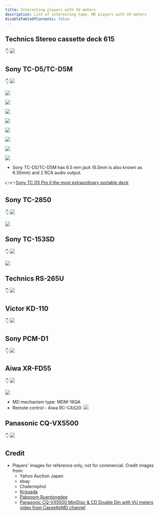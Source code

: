```yaml
---
title: Interesting players with VU meters
description: List of interesting tape, MD players with VU meters
disableTableOfContents: false
---
```


##  Technics Stereo cassette deck 615
👇
![](images/interesting-players-with-vu-meters/technics-stereo-cassette-deck-615-01.png)

## Sony TC-D5/TC-D5M
👇
![](images/interesting-players-with-vu-meters/sony-tc-d5m-01.png)

![](images/interesting-players-with-vu-meters/sony-tc-d5m-02.png)

![](images/interesting-players-with-vu-meters/sony-tc-d5-01.png)

![](images/interesting-players-with-vu-meters/sony-tc-d5-02.png)

![](images/interesting-players-with-vu-meters/sony-tc-d5-03.png)

![](images/interesting-players-with-vu-meters/sony-tc-d5-04.png)

![](images/interesting-players-with-vu-meters/sony-tc-d5-05.png)

![](images/interesting-players-with-vu-meters/sony-tc-d5-06.png)

![](images/interesting-players-with-vu-meters/sony-tc-d5-07.png)

- Sony TC-D5/TC-D5M has 6.5 mm jack (6.5mm is also known as 6.35mm) and 2 RCA audio output.

👉👉[Sony TC D5 Pro II the most extraordinary portable deck](http://www.walkman-archive.com/wa/2012/06/sony-tc-d5-pro-ii-the-most-extraordinary-portable-deck/)

## Sony TC-2850
👇
![](images/interesting-players-with-vu-meters/sony-tc-2850-01.png)

![](images/interesting-players-with-vu-meters/sony-tc-2850-02.png)

## Sony TC-153SD
👇
![](images/interesting-players-with-vu-meters/sony-tc-153sd-01.png)

![](images/interesting-players-with-vu-meters/sony-tc-153sd-02.png)

## Technics​ RS-265U
👇
![](images/interesting-players-with-vu-meters/technics​-rs-265u-01.png)

## Victor KD-110
👇
![](images/interesting-players-with-vu-meters/victor-kd-110.png)


## Sony PCM-D1
👇
![](images/interesting-players-with-vu-meters/sony-pcm-d1.png)


## Aiwa XR-FD55
👇
![](images/interesting-players-with-vu-meters/aiwa-xr-fd55-01.png)

![](images/interesting-players-with-vu-meters/aiwa-xr-fd55-02.png)

- MD mechanism type: MDM-16QA
- Remote control - Aiwa RC-CAS20:
![](images/interesting-players-with-vu-meters/aiwa-rc-cas20.png)

## Panasonic CQ-VX5500
👇
![](images/interesting-players-with-vu-meters/panasonic-cq-vx5500.png)

## Credit
- Players' images for reference only, not for commercial. Credit images from:
  - Yahoo Auction Japan
  - ebay
  - Chalermphol
  - [Krissada](https://www.facebook.com/kiffheavyfamily/)
  - [Pakpoom Ruentongdee](https://www.facebook.com/PAKPOOM45)
  - [Panasonic CQ-VX5500 MiniDisc & CD Double Din with VU meters video from CassetteMD channel](https://www.youtube.com/watch?v=_WBjpiYBdSw)
